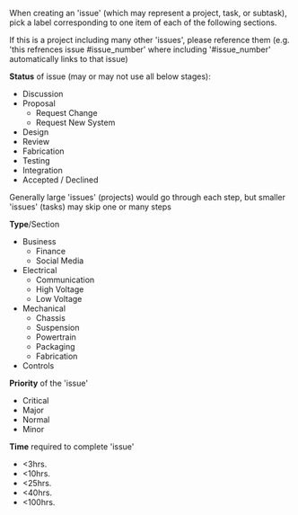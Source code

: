When creating an 'issue' (which may represent a project, task, or subtask), pick a label corresponding to one item of each of the following sections.

If this is a project including many other 'issues', please reference them (e.g. 'this refrences issue #issue_number' where including '#issue_number' automatically links to that issue)

__Status__ of issue (may or may not use all below stages):
* Discussion
* Proposal
  * Request Change
  * Request New System
* Design
* Review
* Fabrication
* Testing
* Integration
* Accepted / Declined

Generally large 'issues' (projects) would go through each step, but smaller 'issues' (tasks) may skip one or many steps

__Type__/Section
* Business
  * Finance
  * Social Media
* Electrical
  * Communication
  * High Voltage
  * Low Voltage
* Mechanical 
  * Chassis
  * Suspension
  * Powertrain
  * Packaging
  * Fabrication
* Controls

__Priority__ of the 'issue'
* Critical
* Major
* Normal
* Minor

__Time__ required to complete 'issue'
* <3hrs.
* <10hrs.
* <25hrs.
* <40hrs.
* <100hrs.
